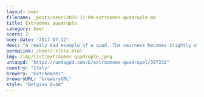 ```yaml
---
layout: beer
filename: _posts/beer/2016-11-09-extraomes-quadruple.md
title: Extraomes quadruple
category: beer
score: 2
beer-date: "2017-07-12"
desc: "A really bad example of a quad. The sourness becomes slightly offensive and makes it hard to get through"
permalink: /beer/:title.html
img: /img/list/extraomes-quadruple.jpeg
untappd: "https://untappd.com/b/extraomnes-quadrupel/387232"
country: "Italy"
brewery: "Extraomnes"
breweryURL: "breweryURL"
style: "Belgian Quad"
---
```

